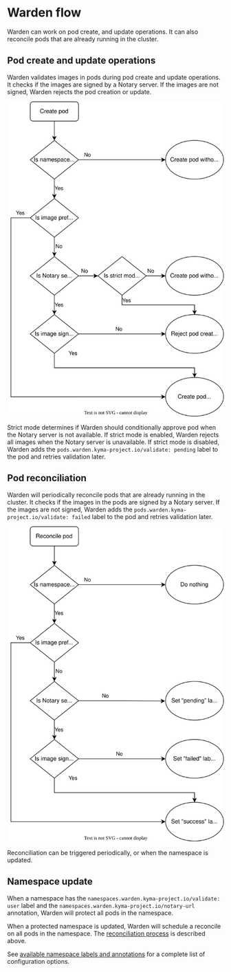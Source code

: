 # Warden flow

Warden can work on pod create, and update operations. It can also reconcile pods that are already running in the cluster.

## Pod create and update operations

Warden validates images in pods during pod create and update operations. It checks if the images are signed by a Notary server. If the images are not signed, Warden rejects the pod creation or update.

![Pod create and update flow](../../assets/user_operations.svg)

Strict mode determines if Warden should conditionally approve pod when the Notary server is not available. If strict mode is enabled, Warden rejects all images when the Notary server is unavailable. If strict mode is disabled, Warden adds the `pods.warden.kyma-project.io/validate: pending` label to the pod and retries validation later.

## Pod reconciliation

Warden will periodically reconcile pods that are already running in the cluster. It checks if the images in the pods are signed by a Notary server. If the images are not signed, Warden adds the `pods.warden.kyma-project.io/validate: failed` label to the pod and retries validation later.

![Pod reconciliation flow](../../assets/user_reconcile.svg)

Reconciliation can be triggered periodically, or when the namespace is updated.

## Namespace update

When a namespace has the `namespaces.warden.kyma-project.io/validate: user` label and the `namespaces.warden.kyma-project.io/notary-url` annotation, Warden will protect all pods in the namespace.

When a protected namespace is updated, Warden will schedule a reconcile on all pods in the namespace. The [reconciliation process](#pod-reconciliation) is described above.

See [available namespace labels and annotations](tutorial/01-10-configure-user.md) for a complete list of configuration options.

